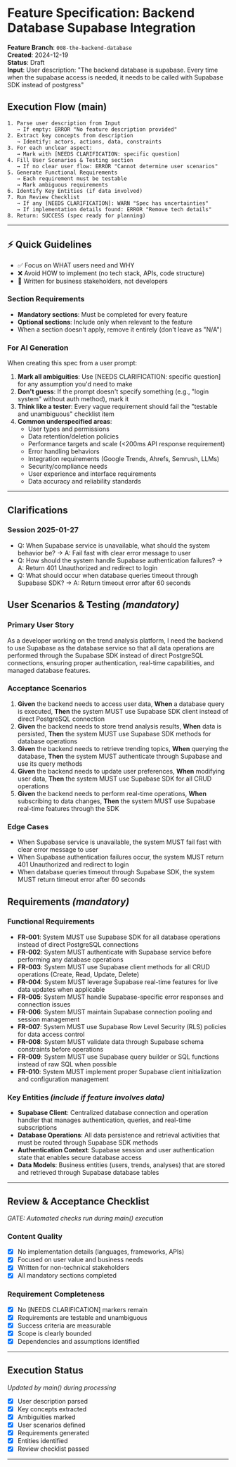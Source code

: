 # Feature Specification: Backend Database Supabase Integration

**Feature Branch**: `008-the-backend-database`  
**Created**: 2024-12-19  
**Status**: Draft  
**Input**: User description: "The backend database is supabase. Every time when the supabase access is needed, it needs to be called with Supabase SDK instead of postgress"

## Execution Flow (main)
```
1. Parse user description from Input
   → If empty: ERROR "No feature description provided"
2. Extract key concepts from description
   → Identify: actors, actions, data, constraints
3. For each unclear aspect:
   → Mark with [NEEDS CLARIFICATION: specific question]
4. Fill User Scenarios & Testing section
   → If no clear user flow: ERROR "Cannot determine user scenarios"
5. Generate Functional Requirements
   → Each requirement must be testable
   → Mark ambiguous requirements
6. Identify Key Entities (if data involved)
7. Run Review Checklist
   → If any [NEEDS CLARIFICATION]: WARN "Spec has uncertainties"
   → If implementation details found: ERROR "Remove tech details"
8. Return: SUCCESS (spec ready for planning)
```

---

## ⚡ Quick Guidelines
- ✅ Focus on WHAT users need and WHY
- ❌ Avoid HOW to implement (no tech stack, APIs, code structure)
- 👥 Written for business stakeholders, not developers

### Section Requirements
- **Mandatory sections**: Must be completed for every feature
- **Optional sections**: Include only when relevant to the feature
- When a section doesn't apply, remove it entirely (don't leave as "N/A")

### For AI Generation
When creating this spec from a user prompt:
1. **Mark all ambiguities**: Use [NEEDS CLARIFICATION: specific question] for any assumption you'd need to make
2. **Don't guess**: If the prompt doesn't specify something (e.g., "login system" without auth method), mark it
3. **Think like a tester**: Every vague requirement should fail the "testable and unambiguous" checklist item
4. **Common underspecified areas**:
   - User types and permissions
   - Data retention/deletion policies  
   - Performance targets and scale (<200ms API response requirement)
   - Error handling behaviors
   - Integration requirements (Google Trends, Ahrefs, Semrush, LLMs)
   - Security/compliance needs
   - User experience and interface requirements
   - Data accuracy and reliability standards

---

## Clarifications

### Session 2025-01-27
- Q: When Supabase service is unavailable, what should the system behavior be? → A: Fail fast with clear error message to user
- Q: How should the system handle Supabase authentication failures? → A: Return 401 Unauthorized and redirect to login
- Q: What should occur when database queries timeout through Supabase SDK? → A: Return timeout error after 60 seconds

## User Scenarios & Testing *(mandatory)*

### Primary User Story
As a developer working on the trend analysis platform, I need the backend to use Supabase as the database service so that all data operations are performed through the Supabase SDK instead of direct PostgreSQL connections, ensuring proper authentication, real-time capabilities, and managed database features.

### Acceptance Scenarios
1. **Given** the backend needs to access user data, **When** a database query is executed, **Then** the system MUST use Supabase SDK client instead of direct PostgreSQL connection
2. **Given** the backend needs to store trend analysis results, **When** data is persisted, **Then** the system MUST use Supabase SDK methods for database operations
3. **Given** the backend needs to retrieve trending topics, **When** querying the database, **Then** the system MUST authenticate through Supabase and use its query methods
4. **Given** the backend needs to update user preferences, **When** modifying user data, **Then** the system MUST use Supabase SDK for all CRUD operations
5. **Given** the backend needs to perform real-time operations, **When** subscribing to data changes, **Then** the system MUST use Supabase real-time features through the SDK

### Edge Cases
- When Supabase service is unavailable, the system MUST fail fast with clear error message to user
- When Supabase authentication failures occur, the system MUST return 401 Unauthorized and redirect to login
- When database queries timeout through Supabase SDK, the system MUST return timeout error after 60 seconds

## Requirements *(mandatory)*

### Functional Requirements
- **FR-001**: System MUST use Supabase SDK for all database operations instead of direct PostgreSQL connections
- **FR-002**: System MUST authenticate with Supabase service before performing any database operations
- **FR-003**: System MUST use Supabase client methods for all CRUD operations (Create, Read, Update, Delete)
- **FR-004**: System MUST leverage Supabase real-time features for live data updates when applicable
- **FR-005**: System MUST handle Supabase-specific error responses and connection issues
- **FR-006**: System MUST maintain Supabase connection pooling and session management
- **FR-007**: System MUST use Supabase Row Level Security (RLS) policies for data access control
- **FR-008**: System MUST validate data through Supabase schema constraints before operations
- **FR-009**: System MUST use Supabase query builder or SQL functions instead of raw SQL when possible
- **FR-010**: System MUST implement proper Supabase client initialization and configuration management

### Key Entities *(include if feature involves data)*
- **Supabase Client**: Centralized database connection and operation handler that manages authentication, queries, and real-time subscriptions
- **Database Operations**: All data persistence and retrieval activities that must be routed through Supabase SDK methods
- **Authentication Context**: Supabase session and user authentication state that enables secure database access
- **Data Models**: Business entities (users, trends, analyses) that are stored and retrieved through Supabase database tables

---

## Review & Acceptance Checklist
*GATE: Automated checks run during main() execution*

### Content Quality
- [x] No implementation details (languages, frameworks, APIs)
- [x] Focused on user value and business needs
- [x] Written for non-technical stakeholders
- [x] All mandatory sections completed

### Requirement Completeness
- [x] No [NEEDS CLARIFICATION] markers remain
- [x] Requirements are testable and unambiguous  
- [x] Success criteria are measurable
- [x] Scope is clearly bounded
- [x] Dependencies and assumptions identified

---

## Execution Status
*Updated by main() during processing*

- [x] User description parsed
- [x] Key concepts extracted
- [x] Ambiguities marked
- [x] User scenarios defined
- [x] Requirements generated
- [x] Entities identified
- [x] Review checklist passed

---